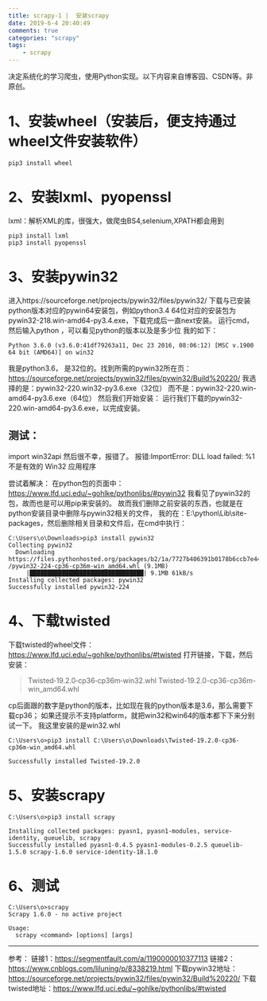 ```yaml
---
title: scrapy-1 |  安装scrapy
date: 2019-6-4 20:40:49
comments: true
categories: "scrapy"
tags: 
    - scrapy
---
```

决定系统化的学习爬虫，使用Python实现。以下内容来自博客园、CSDN等。非原创。

# 1、安装wheel（安装后，便支持通过wheel文件安装软件）
``` text
pip3 install wheel
```

# 2、安装lxml、pyopenssl
lxml：解析XML的库，很强大，做爬虫BS4,selenium,XPATH都会用到
``` text
pip3 install lxml
pip3 install pyopenssl
```

# 3、安装pywin32
进入https://sourceforge.net/projects/pywin32/files/pywin32/ 
下载与已安装python版本对应的pywin64安装包，例如python3.4 64位对应的安装包为pywin32-218.win-amd64-py3.4.exe，下载完成后一直next安装。
运行cmd，然后输入python ，可以看见python的版本以及是多少位
我的如下：
``` text
Python 3.6.0 (v3.6.0:41df79263a11, Dec 23 2016, 08:06:12) [MSC v.1900 64 bit (AMD64)] on win32
```

我是python3.6， 是32位的。找到所需的pywin32所在页：https://sourceforge.net/projects/pywin32/files/pywin32/Build%20220/
我选择的是：pywin32-220.win32-py3.6.exe（32位）
而不是：pywin32-220.win-amd64-py3.6.exe（64位）
然后我们开始安装：
运行我们下载的pywin32-220.win-amd64-py3.6.exe，以完成安装。

## 测试：
import win32api
然后很不幸，报错了。
报错:ImportError: DLL load failed: %1 不是有效的 Win32 应用程序

尝试着解决：
在python包的页面中：https://www.lfd.uci.edu/~gohlke/pythonlibs/#pywin32
我看见了pywin32的包，故而也是可以用pip来安装的。
故而我们删除之前安装的东西，也就是在python安装目录中删除与pywin32相关的文件，
我的在：E:\python\Lib\site-packages，然后删除相关目录和文件后，在cmd中执行：

``` text
C:\Users\o\Downloads>pip3 install pywin32
Collecting pywin32
  Downloading https://files.pythonhosted.org/packages/b2/1a/7727b406391b0178b6ccb7e447e963df5ebf1ce9e0f615fc6ce23b6f6753
/pywin32-224-cp36-cp36m-win_amd64.whl (9.1MB)
     |████████████████████████████████| 9.1MB 61kB/s
Installing collected packages: pywin32
Successfully installed pywin32-224
```




# 4、下载twisted
下载twisted的wheel文件：https://www.lfd.uci.edu/~gohlke/pythonlibs/#twisted
打开链接，下载，然后安装：
>Twisted‑19.2.0‑cp36‑cp36m‑win32.whl
Twisted-19.2.0-cp36-cp36m-win_amd64.whl

cp后面跟的数字是python的版本，比如现在我的python版本是3.6，那么需要下载cp36；
如果还提示不支持platform，就把win32和win64的版本都下下来分别试一下。
我这里安装的是win32.whl

``` text
C:\Users\o>pip3 install C:\Users\o\Downloads\Twisted-19.2.0-cp36-cp36m-win_amd64.whl

Successfully installed Twisted-19.2.0
```
# 5、安装scrapy
``` text
C:\Users\o>pip3 install scrapy

Installing collected packages: pyasn1, pyasn1-modules, service-identity, queuelib, scrapy
Successfully installed pyasn1-0.4.5 pyasn1-modules-0.2.5 queuelib-1.5.0 scrapy-1.6.0 service-identity-18.1.0
```
# 6、测试

``` text
C:\Users\o>scrapy
Scrapy 1.6.0 - no active project

Usage:
  scrapy <command> [options] [args]

```
---
参考：
链接1：https://segmentfault.com/a/1190000010377113
链接2：https://www.cnblogs.com/liluning/p/8338219.html
下载pywin32地址：https://sourceforge.net/projects/pywin32/files/pywin32/Build%20220/
下载twisted地址：https://www.lfd.uci.edu/~gohlke/pythonlibs/#twisted

